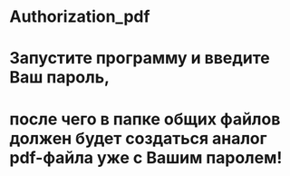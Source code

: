 # Authorization_pdf

# Запустите программу и введите Ваш пароль,
# после чего в папке общих файлов должен будет создаться аналог pdf-файла уже с Вашим паролем!
